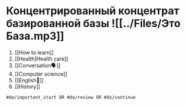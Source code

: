 # Концентрированный концентрат базированной базы ![[../Files/Это База.mp3]]

1. [[How to learn]]
2. [[Health|Health care]]
3. [[Conversation🗣️]]
4. [[Computer science]]
5. [[English🏴󠁧󠁢󠁥󠁮󠁧󠁿]]
6. [[History]]

```query
#do/important_start OR #do/review OR #do/continue
```
